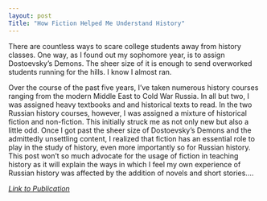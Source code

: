 ```yaml
---
layout: post
Title: "How Fiction Helped Me Understand History"
---
```



There are countless ways to scare college students away from history classes. One way, as I found out my sophomore year, is to assign Dostoevsky’s Demons. 
The sheer size of it is enough to send overworked students running for the hills. I know I almost ran.


Over the course of the past five years, I’ve taken numerous history courses ranging from the modern Middle East to Cold War Russia. 
In all but two, I was assigned heavy textbooks and and historical texts to read. In the two Russian history courses, however, 
I was assigned a mixture of historical fiction and non-fiction. This initially struck me as not only new but also a little odd. 
Once I got past the sheer size of Dostoevsky’s Demons and the admittedly unsettling content, 
I realized that fiction has an essential role to play in the study of history, even more importantly so for Russian history. 
This post won’t so much advocate for the usage of fiction in teaching history as it will explain the ways in which I feel my own 
experience of Russian history was affected by the addition of novels and short stories....


<a href="https://en.humsub.com.pk/59/fiction-helped-understand-history/">_Link to Publication_</a>

